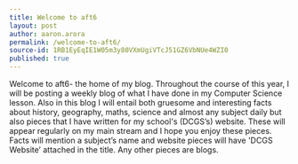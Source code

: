 ```yaml
---
title: Welcome to aft6
layout: post
author: aaron.arora
permalink: /welcome-to-aft6/
source-id: 1RB1EyEqIE1W05m3y80VXmUgiVTcJ51GZ6VbNUe4WZI0
published: true
---
```

Welcome to aft6- the home of my blog. Throughout the course of this year, I will be posting a weekly blog of what I have done in my Computer Science lesson. Also in this blog I will entail both gruesome and interesting facts about history, geography, maths, science and almost any subject daily but also pieces that I have written for my school's (DCGS’s) website. These will appear regularly on my main stream and I hope you enjoy these pieces. Facts will mention a subject’s name and website pieces will have 'DCGS Website’ attached in the title. Any other pieces are blogs.

